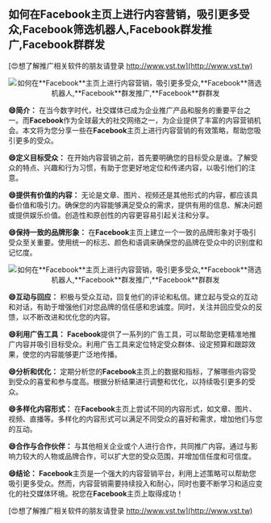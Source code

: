 ## **如何在**Facebook**主页上进行内容营销，吸引更多受众,**Facebook**筛选机器人,**Facebook**群发推广,**Facebook**群群发**

[😍想了解推广相关软件的朋友请登录 http://www.vst.tw](http://www.vst.tw)

 <center><img src="https://vst.tw/MP4/tuiguang/png/7.png" alt="如何在**Facebook**主页上进行内容营销，吸引更多受众,**Facebook**筛选机器人,**Facebook**群发推广,**Facebook**群群发"></center>

**😄简介：**
在当今数字时代，社交媒体已成为企业推广产品和服务的重要平台之一。而**Facebook**作为全球最大的社交网络之一，为企业提供了丰富的内容营销机会。本文将为您分享一些在**Facebook**主页上进行内容营销的有效策略，帮助您吸引更多的受众。

**😄定义目标受众：**
在开始内容营销之前，首先要明确您的目标受众是谁。了解受众的特点、兴趣和行为习惯，有助于您更好地定位和传递内容，以吸引他们的注意。

**😄提供有价值的内容：**
无论是文章、图片、视频还是其他形式的内容，都应该具备价值和吸引力。确保您的内容能够满足受众的需求，提供有用的信息、解决问题或提供娱乐价值。创造性和原创性的内容更容易引起关注和分享。

**😄保持一致的品牌形象：**
在**Facebook**主页上建立一个一致的品牌形象对于吸引受众至关重要。使用统一的标志、颜色和语调来确保您的品牌在受众中的识别度和记忆度。

 <center><img src="https://vst.tw/MP4/tuiguang/png/0.png" alt="如何在**Facebook**主页上进行内容营销，吸引更多受众,**Facebook**筛选机器人,**Facebook**群发推广,**Facebook**群群发"></center>

**😄互动与回应：**
积极与受众互动，回复他们的评论和私信。建立起与受众的互动和对话，有助于增强他们对您品牌的信任感和忠诚度。同时，关注并回应受众的反馈，以不断改进和优化您的内容。

**😄利用广告工具：**
**Facebook**提供了一系列的广告工具，可以帮助您更精准地推广内容并吸引目标受众。利用广告工具来定位特定受众群体、设定预算和跟踪效果，使您的内容能够更广泛地传播。

**😄分析和优化：**
定期分析您的**Facebook**主页上的数据和指标，了解哪些内容受到受众的喜爱和参与度高。根据分析结果进行调整和优化，以持续吸引更多的受众。

**😄多样化内容形式：**
在**Facebook**主页上尝试不同的内容形式，如文章、图片、视频、直播等。多样化的内容形式可以满足不同受众的喜好和需求，增加他们与您的互动。

**😄合作与合作伙伴：**
与其他相关企业或个人进行合作，共同推广内容。通过与影响力较大的人物或品牌合作，可以扩大您的受众范围，并增加信任度和可信度。

**😄结论：**
**Facebook**主页是一个强大的内容营销平台，利用上述策略可以帮助您吸引更多受众。然而，内容营销需要持续投入和耐心，同时也要不断学习和适应变化的社交媒体环境。祝您在**Facebook**主页上取得成功！

[😍想了解推广相关软件的朋友请登录 http://www.vst.tw](http://www.vst.tw)



